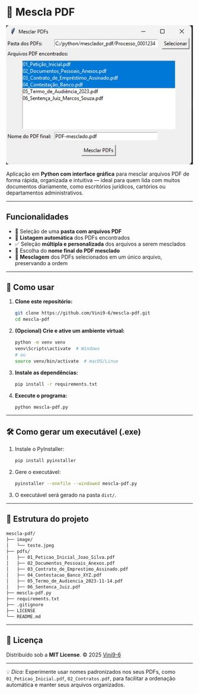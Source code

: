 # 🧩 Mescla PDF

<p align="center">
  <img src="./image/teste.jpeg" alt="Interface do Mescla PDF" width="600">
</p>

Aplicação em **Python com interface gráfica** para mesclar arquivos PDF de forma rápida, organizada e intuitiva — ideal para quem lida com muitos documentos diariamente, como escritórios jurídicos, cartórios ou departamentos administrativos.

---

##  Funcionalidades

* 📁 Seleção de uma **pasta com arquivos PDF**
* 📃 **Listagem automática** dos PDFs encontrados
* ✅ Seleção **múltipla e personalizada** dos arquivos a serem mesclados
* 📝 Escolha do **nome final do PDF mesclado**
* 📌 **Mesclagem** dos PDFs selecionados em um único arquivo, preservando a ordem

---

## 🚀 Como usar

1. **Clone este repositório:**

   ```bash
   git clone https://github.com/Vini9-6/mescla-pdf.git
   cd mescla-pdf
   ```

2. **(Opcional) Crie e ative um ambiente virtual:**

   ```bash
   python -m venv venv
   venv\Scripts\activate  # Windows
   # ou
   source venv/bin/activate  # macOS/Linux
   ```

3. **Instale as dependências:**

   ```bash
   pip install -r requirements.txt
   ```

4. **Execute o programa:**

   ```bash
   python mescla-pdf.py
   ```

---

## 🛠️ Como gerar um executável (.exe)

1. Instale o PyInstaller:

   ```bash
   pip install pyinstaller
   ```

2. Gere o executável:

   ```bash
   pyinstaller --onefile --windowed mescla-pdf.py
   ```

3. O executável será gerado na pasta `dist/`.

---

## 📁 Estrutura do projeto

```
mescla-pdf/
├── image/
│   └── teste.jpeg
├── pdfs/
│   ├── 01_Peticao_Inicial_Joao_Silva.pdf
│   ├── 02_Documentos_Pessoais_Anexos.pdf
│   ├── 03_Contrato_de_Emprestimo_Assinado.pdf
│   ├── 04_Contestacao_Banco_XYZ.pdf
│   ├── 05_Termo_de_Audiencia_2023-11-14.pdf
│   ├── 06_Sentenca_Juiz.pdf
├── mescla-pdf.py
├── requirements.txt
├── .gitignore
├── LICENSE
└── README.md
```

---

## 📄 Licença

Distribuído sob a **MIT License**.
© 2025 [Vini9-6](https://github.com/Vini9-6)

---

💡 *Dica:* Experimente usar nomes padronizados nos seus PDFs, como `01_Peticao_Inicial.pdf`, `02_Contratos.pdf`, para facilitar a ordenação automática e manter seus arquivos organizados.
